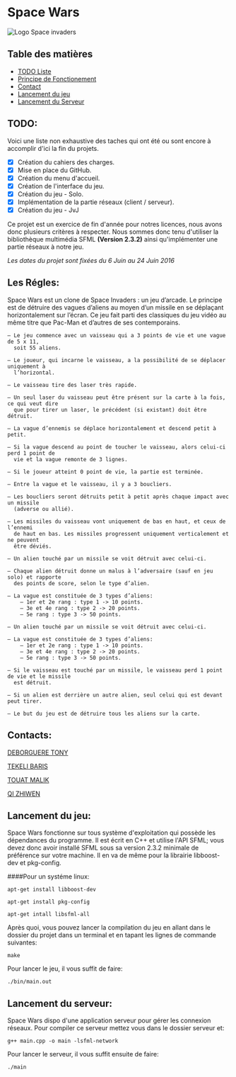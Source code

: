 # Space Wars

 ![Logo Space invaders](http://www.kirikoo.net/images/14Anonyme-20160607-115428.png)

## Table des matières
- [TODO Liste](#todo)
- [Principe de Fonctionement](#les-régles)
- [Contact](#contacts)
- [Lancement du jeu](#lancement-du-jeu)
- [Lancement du Serveur](#lancement-du-serveur)



## TODO:

Voici une liste non exhaustive des taches qui ont été ou sont encore à accomplir d'ici la fin du projets.

- [x] Création du cahiers des charges.
- [x] Mise en place du GitHub.
- [x] Création du menu d'accueil.
- [x] Création de l'interface du jeu.
- [x] Création du jeu - Solo.
- [x] Implémentation de la partie réseaux (client / serveur).
- [x] Création du jeu - JvJ

Ce projet est un exercice de fin d'année pour notres licences, nous avons donc plusieurs critères à respecter. Nous sommes donc tenu d'utiliser la bibliothèque multimédia SFML **(Version 2.3.2)** ainsi qu'implémenter une partie réseaux à notre jeu.

*Les dates du projet sont fixées du 6 Juin au 24 Juin 2016*

## Les Régles:

Space Wars est un clone de Space Invaders : un jeu d’arcade. Le principe est de détruire des vagues d’aliens au moyen d’un missile en se déplaçant horizontalement sur l’écran. Ce jeu fait parti des classiques du jeu vidéo au même titre que Pac-Man et d’autres de ses contemporains.

	— Le jeu commence avec un vaisseau qui a 3 points de vie et une vague de 5 x 11,
	  soit 55 aliens.

	— Le joueur, qui incarne le vaisseau, a la possibilité de se déplacer uniquement à
	  l’horizontal.

	— Le vaisseau tire des laser très rapide.

	— Un seul laser du vaisseau peut être présent sur la carte à la fois, ce qui veut dire
	  que pour tirer un laser, le précédent (si existant) doit être détruit.

	— La vague d’ennemis se déplace horizontalement et descend petit à petit.

	— Si la vague descend au point de toucher le vaisseau, alors celui-ci perd 1 point de
	  vie et la vague remonte de 3 lignes.

	— Si le joueur atteint 0 point de vie, la partie est terminée.

	— Entre la vague et le vaisseau, il y a 3 boucliers.

	— Les boucliers seront détruits petit à petit après chaque impact avec un missile
	  (adverse ou allié).

	— Les missiles du vaisseau vont uniquement de bas en haut, et ceux de l’ennemi
	  de haut en bas. Les missiles progressent uniquement verticalement et ne peuvent
	  être déviés.

	— Un alien touché par un missile se voit détruit avec celui-ci.

	— Chaque alien détruit donne un malus à l’adversaire (sauf en jeu solo) et rapporte
	  des points de score, selon le type d’alien.

	— La vague est constituée de 3 types d’aliens:
		— 1er et 2e rang : type 1 -> 10 points.
		— 3e et 4e rang : type 2 -> 20 points.
		— 5e rang : type 3 -> 50 points.

	— Un alien touché par un missile se voit détruit avec celui-ci.

	— La vague est constituée de 3 types d’aliens:
		— 1er et 2e rang : type 1 -> 10 points.
		— 3e et 4e rang : type 2 -> 20 points.
		— 5e rang : type 3 -> 50 points.

	— Si le vaisseau est touché par un missile, le vaisseau perd 1 point de vie et le missile
	  est détruit.

	— Si un alien est derrière un autre alien, seul celui qui est devant peut tirer.

	— Le but du jeu est de détruire tous les aliens sur la carte.


## Contacts:

[DEBORGUERE TONY](t.deborguere@gmail.com)

[TEKELI BARIS](tekelibaris@gmail.com)

[TOUAT MALIK ](mal.touat@gmail.com)

[QI ZHIWEN ](531940615@qq.com)

## Lancement du jeu:

  Space Wars fonctionne sur tous système d'exploitation qui possède les dépendances du programme.
Il est écrit en C++ et utilise l'API SFML; vous devez donc avoir installé SFML sous sa version 2.3.2 minimale de préférence sur votre machine.
Il en va de même pour la librairie libboost-dev et pkg-config.

####Pour un systéme linux:

```
apt-get install libboost-dev

apt-get install pkg-config

apt-get intall libsfml-all
```
Après quoi, vous pouvez lancer la compilation du jeu en allant dans le dossier du projet dans un terminal et en tapant les lignes de commande suivantes:

```
make
```

Pour lancer le jeu, il vous suffit de faire:

`./bin/main.out`

## Lancement du serveur:

  Space Wars dispo d'une application serveur pour gérer les connexion réseaux. Pour compiler ce serveur mettez vous dans le dossier serveur et:


```
g++ main.cpp -o main -lsfml-network
```

Pour lancer le serveur, il vous suffit ensuite de faire:

`./main`
